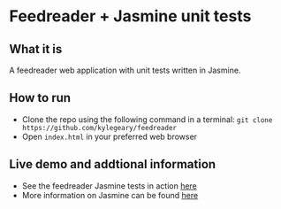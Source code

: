 # Feedreader + Jasmine unit tests

## What it is
A feedreader web application with unit tests written in Jasmine.

## How to run
* Clone the repo using the following command in a terminal: `git clone https://github.com/kylegeary/feedreader`
* Open `index.html` in your preferred web browser

## Live demo and addtional information
* See the feedreader Jasmine tests in action [here](https://kylegeary.github.io/feedreader/)
* More information on Jasmine can be found [here](https://jasmine.github.io/)
